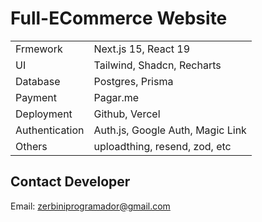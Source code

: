 # Full-ECommerce Website

|                |                                  |
| -------------- | -------------------------------- |
| Frmework       | Next.js 15, React 19             |
| UI             | Tailwind, Shadcn, Recharts       |
| Database       | Postgres, Prisma                 |
| Payment        | Pagar.me                         |
| Deployment     | Github, Vercel                   |
| Authentication | Auth.js, Google Auth, Magic Link |
| Others         | uploadthing, resend, zod, etc    |

## Contact Developer

Email: zerbiniprogramador@gmail.com
